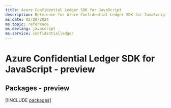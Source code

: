 ```yaml
---
title: Azure Confidential Ledger SDK for JavaScript
description: Reference for Azure Confidential Ledger SDK for JavaScript
ms.date: 02/28/2024
ms.topic: reference
ms.devlang: javascript
ms.service: confidentialledger
---
```

# Azure Confidential Ledger SDK for JavaScript - preview
## Packages - preview
[!INCLUDE [packages](confidential-ledger-index.md)]